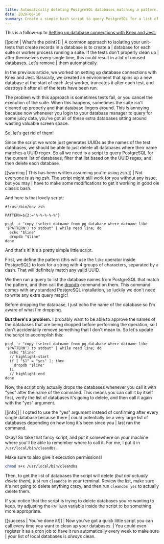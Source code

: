 ```yaml
---
title: Automatically deleting PostgreSQL databases matching a pattern.
date: 2020-06-10
summary: Create a simple bash script to query PostgreSQL for a list of databases matching a specific pattern, and delete them automatically.
---
```


This is a follow-up to [Setting up database connections with Knex and Jest.](../setting-up-database-connections-knex-jest)

[[point | What's the point?]]
| A common approach to isolating your unit-tests that create records in a database is to create a
| database for each suite or worker process running a suite. If the tests don't properly clean up
| after themselves every single time, this could result in a lot of unused databases. Let's remove
| them automatically.

In the previous article, we worked on setting up database connections with Knex and Jest. Basically, we created an environment that spins up a new database at the start of each Jest worker, truncates it after each test, and destroys it after all of the tests have been run.

The problem with this approach is sometimes tests fail, or you cancel the execution of the suite. When this happens, sometimes the suite isn't cleaned up properly and that database lingers around. This is annoying because now whenever you login to your database manager to query for some juicy data, you've got all of these extra databases sitting around wasting valuable screen space.

So, let's get rid of them!

Since the script we wrote just generates UUIDs as the names of the test databases, we should be able to just delete all databases where their name matches a UUID regex. So all we need is a script to query PostgreSQL for the current list of databases, filter that list based on the UUID regex, and then delete each database.

[[warning | <icon-warning>This has been written assuming you're using zsh.</icon-warning>]]
| Not everyone is using zsh. The script might still work for you without any issue, but you may
| have to make some modifications to get it working in good ole classic bash.

And here is that lovely script:

```shell
#!/usr/bin/env zsh

PATTERN=${2:='%-%-%-%-%'}

psql -c "copy (select datname from pg_database where datname like '$PATTERN') to stdout" | while read line; do
  echo "$line"
  dropdb "$line"
done
```

And that's it! It's a pretty simple little script.

First, we define the pattern (this will use the `like` operator inside PostgreSQL) to look for a string with 4 groups of characters, separated by a dash. That will definitely match any valid UUID.

We then run a query to list the database names from PostgreSQL that match the pattern, and then call the [dropdb](https://www.postgresql.org/docs/9.1/app-dropdb.html) command on them. This command comes with any standard PostgreSQL installation, so luckily we don't need to write any extra query magic!

Before dropping the database, I just echo the name of the database so I'm aware of what I'm dropping.

**But there's a problem.** I probably want to be able to approve the names of the databases that are being dropped before performing the operation, so I don't accidentally remove something that I don't mean to. So let's update the script to accomplish this:

```shell
psql -c "copy (select datname from pg_database where datname like '$PATTERN') to stdout" | while read line; do
  echo "$line"
  // highlight-start
  if [ "$1" = "yes" ]; then
    dropdb "$line"
  fi
  // highlight-end
done
```

Now, the script only actually drops the databases whenever you call it with "yes" after the name of the command. This means you can call it by itself first, verify the list of databases it's going to delete, and then call it again with the "yes" argument.

[[info]]
| I opted to use the "yes" argument instead of confirming after every single database because there
| could potentially be a very large list of databases depending on how long it's been since you
| last ran the command.

Okay! So take that fancy script, and put it somewhere on your machine where you'll be able to remember where to call it. For me, I put it in `/usr/local/bin/cleandbs`.

Make sure to also give it execution permissions!

```bash
chmod a+x /usr/local/bin/cleandbs
```

Then, to get the list of databases the script will delete *(but not actually delete them),* just run `cleandbs` in your terminal. Review the list, make sure it's not going to delete anything crazy, and then run `cleandbs yes` to actually delete them.

If you notice that the script is trying to delete databases you're wanting to keep, try adjusting the `PATTERN` variable inside the script to be something more appropriate.

[[success | <icon-success>You've done it!</icon-success>]]
| Now you've got a quick little script you can call every time you want to clean up your databases.
| You could even register it as a cron job to have it run automatically every week to make sure
| your list of local databases is *always* clean.
